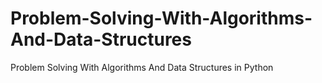 # Problem-Solving-With-Algorithms-And-Data-Structures
Problem Solving With Algorithms And Data Structures in Python
